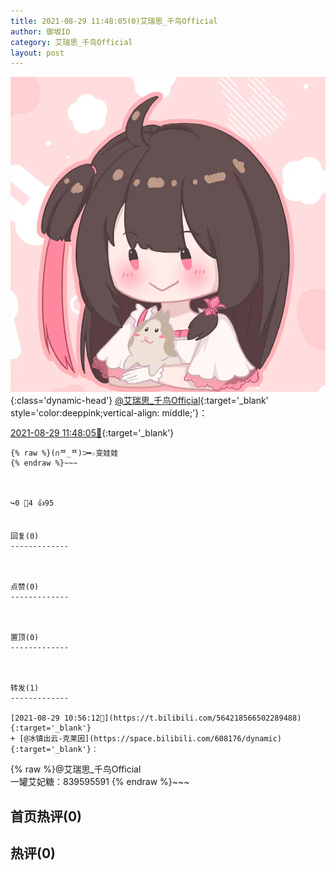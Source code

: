```yaml
---
title: 2021-08-29 11:48:05(0)艾瑞思_千鸟Official
author: 御坂IO
category: 艾瑞思_千鸟Official
layout: post
---
```


![img](/images/7e08840c56f251de28bdf766b647bd5fe9a5d50a.jpg){:class='dynamic-head'}
[@艾瑞思_千鸟Official](https://space.bilibili.com/1090010845/dynamic){:target='_blank' style='color:deeppink;vertical-align: middle;'}：

[2021-08-29 11:48:05🔗](https://t.bilibili.com/564231936738719380){:target='_blank'}

~~~
{% raw %}(∩ᄑ_ᄑ)⊃━☆变娃娃
{% endraw %}~~~



↪️0 💬4 👍95


回复(0)
-------------



点赞(0)
-------------



置顶(0)
-------------



转发(1)
-------------

[2021-08-29 10:56:12🔗](https://t.bilibili.com/564218566502289488){:target='_blank'}
+ [@冰镇出云-克莱因](https://space.bilibili.com/608176/dynamic){:target='_blank'}：
~~~
{% raw %}@艾瑞思_千鸟Official   
一罐艾妃糖：839595591
{% endraw %}~~~






首页热评(0)
-------------



热评(0)
-------------



